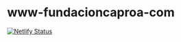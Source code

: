 # www-fundacioncaproa-com
[![Netlify Status](https://api.netlify.com/api/v1/badges/4e02420b-4bd9-4101-a24a-40d9311cfc83/deploy-status)](https://app.netlify.com/sites/www-fundacioncaproa-com/deploys)
